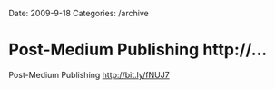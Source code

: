 Date: 2009-9-18
Categories: /archive

# Post-Medium Publishing http://...

Post-Medium Publishing <a href="http://bit.ly/fNUJ7" rel="nofollow">http://bit.ly/fNUJ7</a>
